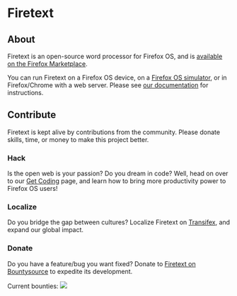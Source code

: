 # Firetext
## About
Firetext is an open-source word processor for Firefox OS, and is [available on the Firefox Marketplace](https://marketplace.firefox.com/app/firetext).

You can run Firetext on a Firefox OS device, on a [Firefox OS simulator](https://ftp.mozilla.org/pub/mozilla.org/labs/fxos-simulator/),
or in Firefox/Chrome with a web server. Please see [our documentation](https://github.com/codexa/firetext/wiki/Get-Coding#set-up-a-development-environment) for instructions.

## Contribute
Firetext is kept alive by contributions from the community. Please donate skills, time, or money to make this project better.

### Hack
Is the open web is your passion? Do you dream in code? Well, head on over to our [Get Coding](https://github.com/codexa/firetext/wiki/Get-Coding) page,
and learn how to bring more productivity power to Firefox OS users!

### Localize
Do you bridge the gap between cultures? Localize Firetext on [Transifex](https://www.transifex.com/projects/p/firetext/), and expand our global impact.

### Donate
Do you have a feature/bug you want fixed? Donate to [Firetext on Bountysource](https://www.bountysource.com/teams/firetext) to expedite its development.

Current bounties: [![](https://www.bountysource.com/badge/team?team_id=318&style=bounties_received)](https://www.bountysource.com/teams/firetext)
